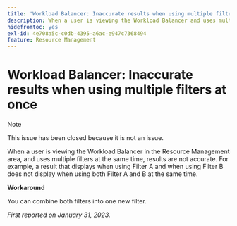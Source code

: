 ```yaml
---
title: 'Workload Balancer: Inaccurate results when using multiple filters at once'
description: When a user is viewing the Workload Balancer and uses multiple filters at the same time, results are not accurate. For example, a result that displays when using Filter A and when using Filter B does not display when using both Filter A and B at the same time.
hidefromtoc: yes
exl-id: 4e708a5c-c0db-4395-a6ac-e947c7368494
feature: Resource Management
---
```

# Workload Balancer: Inaccurate results when using multiple filters at once

>[!NOTE]
>
>This issue has been closed because it is not an issue.

When a user is viewing the Workload Balancer in the Resource Management area, and uses multiple filters at the same time, results are not accurate. For example, a result that displays when using Filter A and when using Filter B does not display when using both Filter A and B at the same time.

**Workaround**

You can combine both filters into one new filter.

_First reported on January 31, 2023._
